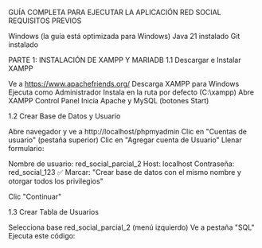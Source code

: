 GUÍA COMPLETA PARA EJECUTAR LA APLICACIÓN RED SOCIAL
REQUISITOS PREVIOS

Windows (la guía está optimizada para Windows)
Java 21 instalado
Git instalado


PARTE 1: INSTALACIÓN DE XAMPP Y MARIADB
1.1 Descargar e Instalar XAMPP

Ve a https://www.apachefriends.org/
Descarga XAMPP para Windows
Ejecuta como Administrador
Instala en la ruta por defecto (C:\xampp)
Abre XAMPP Control Panel
Inicia Apache y MySQL (botones Start)

1.2 Crear Base de Datos y Usuario

Abre navegador y ve a http://localhost/phpmyadmin
Clic en "Cuentas de usuario" (pestaña superior)
Clic en "Agregar cuenta de Usuario"
Llenar formulario:

Nombre de usuario: red_social_parcial_2
Host: localhost
Contraseña: red_social_123
✅ Marcar: "Crear base de datos con el mismo nombre y otorgar todos los privilegios"


Clic "Continuar"

1.3 Crear Tabla de Usuarios

Selecciona base red_social_parcial_2 (menú izquierdo)
Ve a pestaña "SQL"
Ejecuta este código:


